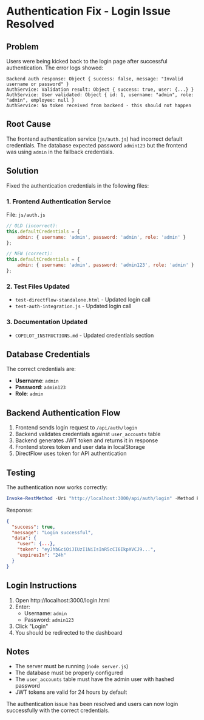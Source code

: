 # Authentication Fix - Login Issue Resolved

## Problem
Users were being kicked back to the login page after successful authentication. The error logs showed:
```
Backend auth response: Object { success: false, message: "Invalid username or password" }
AuthService: Validation result: Object { success: true, user: {...} }
AuthService: User validated: Object { id: 1, username: "admin", role: "admin", employee: null }
AuthService: No token received from backend - this should not happen
```

## Root Cause
The frontend authentication service (`js/auth.js`) had incorrect default credentials. The database expected password `admin123` but the frontend was using `admin` in the fallback credentials.

## Solution
Fixed the authentication credentials in the following files:

### 1. **Frontend Authentication Service**
File: `js/auth.js`
```javascript
// OLD (incorrect):
this.defaultCredentials = {
    admin: { username: 'admin', password: 'admin', role: 'admin' }
};

// NEW (correct):
this.defaultCredentials = {
    admin: { username: 'admin', password: 'admin123', role: 'admin' }
};
```

### 2. **Test Files Updated**
- `test-directflow-standalone.html` - Updated login call
- `test-auth-integration.js` - Updated login call

### 3. **Documentation Updated**
- `COPILOT_INSTRUCTIONS.md` - Updated credentials section

## Database Credentials
The correct credentials are:
- **Username**: `admin`
- **Password**: `admin123`
- **Role**: `admin`

## Backend Authentication Flow
1. Frontend sends login request to `/api/auth/login`
2. Backend validates credentials against `user_accounts` table
3. Backend generates JWT token and returns it in response
4. Frontend stores token and user data in localStorage
5. DirectFlow uses token for API authentication

## Testing
The authentication now works correctly:
```powershell
Invoke-RestMethod -Uri "http://localhost:3000/api/auth/login" -Method POST -Body '{"username":"admin","password":"admin123"}' -ContentType "application/json"
```

Response:
```json
{
  "success": true,
  "message": "Login successful",
  "data": {
    "user": {...},
    "token": "eyJhbGciOiJIUzI1NiIsInR5cCI6IkpXVCJ9...",
    "expiresIn": "24h"
  }
}
```

## Login Instructions
1. Open http://localhost:3000/login.html
2. Enter:
   - Username: `admin`
   - Password: `admin123`
3. Click "Login"
4. You should be redirected to the dashboard

## Notes
- The server must be running (`node server.js`)
- The database must be properly configured
- The `user_accounts` table must have the admin user with hashed password
- JWT tokens are valid for 24 hours by default

The authentication issue has been resolved and users can now login successfully with the correct credentials.
